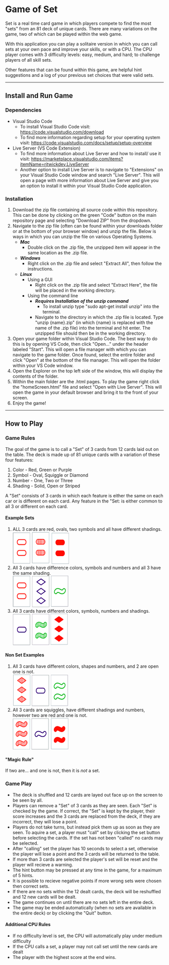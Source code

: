 
# Game of Set

Set is a real time card game in which players compete to find the most "sets" from an 81 deck of unique cards. There are many variations on the game, two of which can be played within the web game. 

With this application you can play a solitaire version in which you can call sets at your own pace and improve your skills, or with a CPU. The CPU player comes with 3 difficulty levels: easy, medium, and hard; to challenge players of all skill sets. 

Other features that can be found within this game, are helpful hint suggestions and a log of your previous set choices that were valid sets. 

___

## Install and Run Game

### Dependencies

- Visual Studio Code
    - To install Visual Studio Code visit: https://code.visualstudio.com/download
    - To find more information regarding setup for your operating system visit: https://code.visualstudio.com/docs/setup/setup-overview
- Live Server (VS Code Extension)
    - To find more information about Live Server and how to install/ use it visit: https://marketplace.visualstudio.com/items?itemName=ritwickdey.LiveServer
    - Another option to install Live Server is to navigate to "Extensions" on your Visual Studio Code window and search "Live Server". This will open a page with more information about Live Server and give you an option to install it within your Visual Studio Code application.

### Installation

1. Download the zip file containing all source code within this repository. This can be done by clicking on the green "Code" button on the main repository page and selecting "Download ZIP" from the dropdown. 
2. Navigate to the zip file (often can be found within your downloads folder or at the bottom of your browser window) and unzip the file. Below is  ways in which you can unzip the file on various Operating Systems.
    - ***Mac***
        - Double click on the .zip file, the unzipped item will appear in the same location as the .zip file.
    - ***Windows***
        - Right click on the .zip file and select "Extract All", then follow the instructions.
    - ***Linux***
        - Using a GUI
            - Right click on the .zip file and select "Extract Here", the file will be placed in the working directory.
        - Using the command line
            - ***Requires Installation of the unzip command***
                - To install unzip type "sudo apt-get install unzip" into the terminal.
            - Navigate to the directory in which the .zip file is located. Type "unzip {name}.zip" (in which {name} is replaced with the name of the .zip file) into the terminal and hit enter. The unzipped file should then be in the working directory.
3. Open your game folder within Visual Studio Code. The best way to do this is by opening VS Code, then click "Open..." under the header labeled "Start". This will open a file manager with which you can navigate to the game folder. Once found, select the entire folder and click "Open" at the bottom of the file manager. This will open the folder within your VS Code window.
4. Open the Explorer on the top left side of the window, this will display the contents of the folder.
5. Within the main folder are the .html pages. To play the game right click the "homeScreen.html" file and select "Open with Live Server". This will open the game in your default browser and bring it to the front of your screen. 
6. Enjoy the game!

___

## How to Play

### Game Rules

The goal of the game is to call a "Set" of 3 cards from 12 cards laid out on the table. The deck is made up of 81 unique cards with a variation of these four features:  
1. Color - Red, Green or Purple
2. Symbol - Oval, Squiggle or Diamond
3. Number - One, Two or Three
4. Shading - Solid, Open or Striped

A "Set" consists of 3 cards in which each feature is either the same on each car or is different on each card. Any feature in the "Set: is either common to all 3 or different on each card.  

#### Example Sets

1. ALL 3 cards are red, ovals, two symbols and all have different shadings. <br>
![red, oval, two, empty](/Card_Images/red_oval_empty_2.PNG)
![red, oval, two, dashed](/Card_Images/red_oval_dashed_2.PNG)
![red, oval, two, filled](/Card_Images/red_oval_filled_2.PNG)
2. All 3 cards have difference colors, symbols and numbers and all 3 have the same shading.<br>
![red, oval, two, empty](/Card_Images/red_oval_empty_2.PNG)
![purple, rhombus, three, empty](/Card_Images/purple_rhombus_empty_3.PNG)
![green, tilde, one, empty](/Card_Images/green_tilde_empty_1.PNG)
3. All 3 cards have different colors, symbols, numbers and shadings.<br>
![purple, oval, one, empty](/Card_Images/purple_oval_empty_1.PNG)
![green, tilde, two, dashed](/Card_Images/green_tilde_dashed_2.PNG)
![red, rhombus, three, filled](/Card_Images/red_rhombus_filled_3.PNG)

#### Non Set Examples

1. All 3 cards have different colors, shapes and numbers, and 2 are open one is not.<br>
![red, rhombus, three, dashed](/Card_Images/red_rhombus_dashed_3.PNG)
![purple, oval, one, empty](/Card_Images/purple_oval_empty_1.PNG)
![green, tilde, two, empty](/Card_Images/green_tilde_empty_2.PNG)
2. All 3 cards are squiggles, have different shadings and numbers, however two are red and one is not.<br>
![red, tilde, three, dashed](/Card_Images/red_tilde_dashed_3.PNG)
![purple, tilde, one, empty](/Card_Images/purple_tilde_empty_1.PNG)
![red, tilde, two, filled](/Card_Images/red_tilde_filled_2.PNG)

#### "Magic Rule"

If two are... and one is not, then it is *not* a set.

### Game Play

- The deck is shuffled and 12 cards are layed out face up on the screen to be seen by all. 
- Players can remove a "Set" of 3 cards as they are seen. Each "Set" is checked by the game. If correct, the "Set" is kept by the player, their score increases and the 3 cards are replaced from the deck, if they are incorrect, they will lose a point.
- Players do not take turns, but instead pick them up as soon as they are seen. To aquire a set, a player must "call" set by clicking the set button before selecting the cards. If the set has not been "called" no cards may be selected.
- After "calling" set the player has 10 seconds to select a set, otherwise the player will lose a point and the 3 cards will be returned to the table. 
- If more than 3 cards are selected the player's set will be reset and the player will recieve a warning.
- The hint button may be pressed at any time in the game, for a maximum of 5 hints.
- It is possible to recieve negative points if more wrong sets were chosen then correct sets.
- If there are no sets within the 12 dealt cards, the deck will be reshuffled and 12 new cards will be dealt. 
- The game continues on until there are no sets left in the entire deck.
- The game may be ended automatically (when no sets are available in the entire deck) or by clicking the "Quit" button.

#### Additional CPU Rules

- If no difficulty level is set, the CPU will automatically play under medium difficulty
- If the CPU calls a set, a player may not call set until the new cards are dealt
- The player with the highest score at the end wins.


